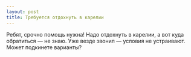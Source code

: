 ```yaml
---
layout: post 
title: Требуется отдохнуть в карелии 
--- 
```

Ребят, срочно помощь нужна! Надо отдохнуть в карелии, а вот куда обратиться — не знаю. Уже везде звонил — условия не устраивают. Может подкинете варианты?
